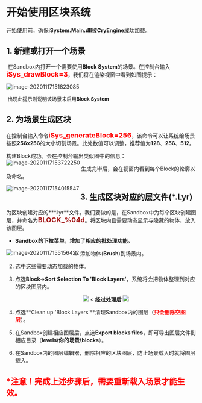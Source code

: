 # 开始使用区块系统

开始使用前，确保**iSystem.Main.dll**被**CryEngine**成功加载。

  

## 1. 新建或打开一个场景

​		在Sandbox内打开一个需要使用**Block System**的场景。在控制台输入<font color=red size=4>**iSys_drawBlock=3**</font>，我们将在渲染视窗中看到如图提示：  

<img src="https://gitee.com/Azureusbin/pic-lib/raw/master/imags/20201117153220.png" alt="image-20201117151823085" />

​																									<font size=2>出现此提示则说明该场景未启用**Block System**</font>  

  

## 2. 为场景生成区块

​		在控制台输入命令<font color=red size=4>**iSys_generateBlock=256**</font>，该命令可以让系统给场景按照**256x256**的大小切割场景。此处数值可以调整，推荐值为**128**、**256**、**512**。

构建Block成功。会在控制台输出类似图中的信息：  
<img src="https://gitee.com/Azureusbin/pic-lib/raw/master/imags/20201117153722.png" alt="image-20201117153722250"  align="left"/>







生成完毕后，会在视窗内看到每个Block的轮廓以及命名。

<img src="https://gitee.com/Azureusbin/pic-lib/raw/master/imags/20201117154015.png" alt="image-20201117154015547"  align="left"/>



## 3. 生成区块对应的层文件(*.Lyr)

​		为区块创建对应的***.lyr**文件。我们要做的是，在Sandbox中为每个区块创建图层，并命名为<font color=#A31515 size=4><b>BLOCK_%04d</b></font>。将区块内且需要动态显示与隐藏的物体，放入该图层。

-  **Sandbox的下拉菜单，增加了相应的批处理功能。**

  <img src="https://gitee.com/Azureusbin/pic-lib/raw/master/imags/20201117155156.png" alt="image-20201117155156422" align="left" />  











1. 添加物体(**Brush**)到场景内。

2. 选中这些需要动态加载的物体。

3. 点选**Block->Sort Selection To 'Block Layers'**，系统将会把物体整理到对应的区块图层内。  

   

   <center>
       <img src="https://gitee.com/Azureusbin/pic-lib/raw/master/imags/20201117160555.png"/>
       <<b>	经过处理后	</b>
       <img src="https://gitee.com/Azureusbin/pic-lib/raw/master/imags/20201117160902.png"/>
   </center>  

   
   
4. 点选**Clean up 'Block Layers'**清理Sandbox内的图层（<font color=red><b>只会删除空图层</b></font>）。

5. 在Sandbox创建相应图层后，点选**Export blocks files**，即可导出图层文件到相应目录（**levels\你的场景\blocks**）。

6. 在Sandbox内的图层编辑器，删除相应的区块图层，防止场景载入时就将图层载入。



## <font color=red>*注意！完成上述步骤后，需要重新载入场景才能生效。</font>